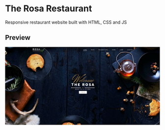 # The Rosa Restaurant
Responsive restaurant website built with HTML, CSS and JS
## Preview
![Sample App Image](./images/Rosa-hero.png)

